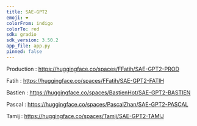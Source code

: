 ```yaml
---
title: SAE-GPT2
emoji: ❤️
colorFrom: indigo
colorTo: red
sdk: gradio
sdk_version: 3.50.2
app_file: app.py
pinned: false
---
```


Production : https://huggingface.co/spaces/FFatih/SAE-GPT2-PROD

Fatih : https://huggingface.co/spaces/FFatih/SAE-GPT2-FATIH

Bastien : https://huggingface.co/spaces/BastienHot/SAE-GPT2-BASTIEN

Pascal : https://huggingface.co/spaces/PascalZhan/SAE-GPT2-PASCAL

Tamij : https://huggingface.co/spaces/Tamij/SAE-GPT2-TAMIJ
